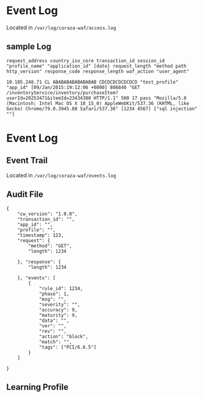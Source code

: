 # Event Log
Located in ``/var/log/coraza-waf/access.log``

## sample Log
```request_address country_iso_core transaction_id session_id "profile_name" "application_id" [date] request_length "method path http_version" response_code response_length waf_action "user_agent"```

```
10.185.248.71 CL ABABABABABABABAB CDCDCDCDCDCDCD "test_profile" "app_id" [09/Jan/2015:19:12:06 +0000] 808840 "GET /inventoryService/inventory/purchaseItem?userId=20253471&itemId=23434300 HTTP/1.1" 500 17 pass "Mozilla/5.0 (Macintosh; Intel Mac OS X 10_15_0) AppleWebKit/537.36 (KHTML, like Gecko) Chrome/79.0.3945.88 Safari/537.36" [1234 4567] ["sql injection" ""]
```

# Event Log

## Event Trail
Located in ``/var/log/coraza-waf/events.log``

## Audit File
```
{
	"cw_version": "1.0.0",
	"transaction_id": "",
	"app_id": "",
	"profile": "",
	"timestamp": 123,
	"request": {
		"method": "GET",
		"length": 1234

	}, "response": {
		"length": 1234

	}, "events": [
		{
			"rule_id": 1234,
			"phase": 1,
			"msg": "",
			"severity": "",
			"accuracy": 9,
			"maturity": 9,
			"data": "",
			"ver": "",
			"rev": "",
			"action": "block",
			"match": "",
			"tags": ["PCI/6.6.5"]
		}
	]

}
```

## Learning Profile